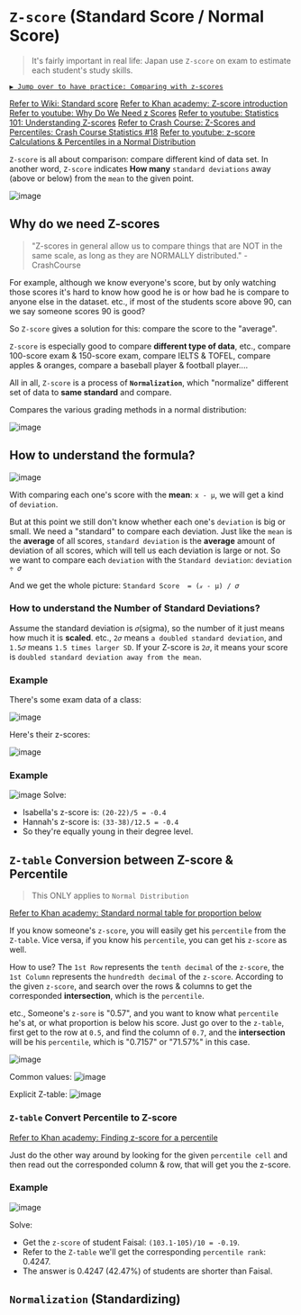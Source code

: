 # `Z-score` (Standard Score / Normal Score)
> It's fairly important in real life: Japan use `Z-score` on exam to estimate each student's study skills.

[`▶︎ Jump over to have practice: Comparing with z-scores`](https://www.khanacademy.org/math/ap-statistics/density-curves-normal-distribution-ap/modal/e/comparing-z-scores)

[Refer to Wiki: Standard score](https://www.wikiwand.com/en/Standard_score)
[Refer to Khan academy: Z-score introduction](https://www.khanacademy.org/math/ap-statistics/density-curves-normal-distribution-ap/modal/v/z-score-introduction)
[Refer to youtube: Why Do We Need z Scores](https://www.youtube.com/watch?v=fnU42Ue9utk)
[Refer to youtube: Statistics 101: Understanding Z-scores](https://www.youtube.com/watch?v=bUu5HIHIrRw)
[Refer to Crash Course: Z-Scores and Percentiles: Crash Course Statistics #18](https://www.youtube.com/watch?v=uAxyI_XfqXk)
[Refer to youtube: z-score Calculations & Percentiles in a Normal Distribution](https://www.youtube.com/watch?v=_86q-hn_3DQ)


`Z-score` is all about comparison: compare different kind of data set.
In another word, `Z-score` indicates **How many** `standard deviations` away (above or below) from the `mean` to the given point.

![image](https://user-images.githubusercontent.com/14041622/43709193-c6de2360-999e-11e8-96a3-5288f9f4c434.png)


## Why do we need Z-scores
> "Z-scores in general allow us to compare things that are NOT in the same scale, as long as they are NORMALLY distributed." - CrashCourse


For example, although we know everyone's score, but by only watching those scores it's hard to know how good he is or how bad he is compare to anyone else in the dataset. etc., if most of the students score above 90, can we say someone scores 90 is good?

So `Z-score` gives a solution for this: compare the score to the "average".

`Z-score` is especially good to compare **different type of data**, etc., compare 100-score exam & 150-score exam, compare IELTS & TOFEL, compare apples & oranges, compare a baseball player & football player....

All in all, `Z-score` is a process of **`Normalization`**, which "normalize" different set of data to **same standard** and compare.

Compares the various grading methods in a normal distribution:

![image](https://user-images.githubusercontent.com/14041622/43728502-e899a4fa-99d7-11e8-8156-cf4276279da4.png)


## How to understand the formula?

![image](https://user-images.githubusercontent.com/14041622/43713096-ffb1b042-99aa-11e8-870f-50080703dad4.png)


With comparing each one's score with the **mean**: `x - μ`, we will get a kind of `deviation`.

But at this point we still don't know whether each one's `deviation` is big or small.
We need a "standard" to compare each deviation.
Just like the `mean` is the **average** of all scores,
`standard deviation` is the **average** amount of deviation of all scores, which will tell us each deviation is large or not.
So we want to compare each `deviation` with the `Standard deviation`: `deviation ÷ 𝜎`

And we get the whole picture:
`Standard Score  = (𝓍 - μ) / 𝜎`

### How to understand the Number of Standard Deviations?

Assume the standard deviation is `𝜎`(sigma), so the number of it just means how much it is **scaled**.
etc., `2𝜎` means `a doubled standard deviation`, and `1.5𝜎` means `1.5 times larger SD`.
If your Z-score is `2𝜎`, it means your score is `doubled standard deviation away from the mean`.

### Example
There's some exam data of a class:

![image](https://user-images.githubusercontent.com/14041622/43713647-e5211bf8-99ac-11e8-9adb-0279952564c3.png)


Here's their z-scores:

![image](https://user-images.githubusercontent.com/14041622/43713626-d29496c2-99ac-11e8-8c50-ee42669a8711.png)


### Example
![image](https://user-images.githubusercontent.com/14041622/43770097-f359f7b4-9a6d-11e8-9616-c324da4bd6c2.png)
Solve:
- Isabella's z-score is: `(20-22)/5 = -0.4`
- Hannah's z-score is: `(33-38)/12.5 = -0.4`
- So they're equally young in their degree level.



## `Z-table` Conversion between Z-score & Percentile
> This ONLY applies to `Normal Distribution`

[Refer to Khan academy: Standard normal table for proportion below](https://www.khanacademy.org/math/ap-statistics/density-curves-normal-distribution-ap/modal/v/z-table-for-proportion-below)

If you know someone's `z-score`, you will easily get his `percentile` from the `Z-table`.
Vice versa, if you know his `percentile`, you can get his `z-score` as well.

How to use?
The `1st Row` represents the `tenth decimal` of the `z-score`,
the `1st Column` represents the `hundredth decimal` of the `z-score`.
According to the given `z-score`, and search over the rows & columns to get the corresponded **intersection**, which is the `percentile`.

etc.,
Someone's `z-sore` is "0.57", and you want to know what `percentile` he's at, or what proportion is below his score. 
Just go over to the `z-table`, first get to the row at `0.5`, and find the column of `0.7`, and the **intersection** will be his `percentile`, which is "0.7157" or "71.57%" in this case.

![image](https://user-images.githubusercontent.com/14041622/43824988-1868516e-9b26-11e8-963e-a218f37c4127.png)

Common values:
![image](https://user-images.githubusercontent.com/14041622/43824788-89d67e62-9b25-11e8-999e-af627e19b5a3.png)

Explicit Z-table:
![image](https://user-images.githubusercontent.com/14041622/43824925-eaf6a17c-9b25-11e8-86b2-3bd990df76d7.png)

### `Z-table` Convert Percentile to Z-score

[Refer to Khan academy: Finding z-score for a percentile](https://www.khanacademy.org/math/ap-statistics/density-curves-normal-distribution-ap/modal/v/finding-z-score-for-a-percentile)

Just do the other way around by looking for the given `percentile cell` and then read out the corresponded column & row, that will get you the z-score.



### Example
![image](https://user-images.githubusercontent.com/14041622/43840513-777779c8-9b53-11e8-9d4e-3504493df73d.png)

Solve:
- Get the `z-score` of student Faisal: `(103.1-105)/10 = -0.19`.
- Refer to the `Z-table` we'll get the corresponding `percentile rank`: 0.4247.
- The answer is 0.4247 (42.47%) of students are shorter than Faisal.




## `Normalization` (Standardizing)
